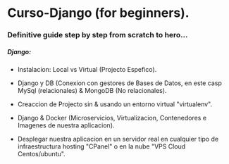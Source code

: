 # Curso-Django (for beginners).
### Definitive guide step by step from scratch to hero...

##### Django:

- Instalacion: Local vs Virtual (Projecto Espefico).

- Django y DB (Conexion con gestores de Bases de Datos, en este casp MySql (relacionales) & MongoDB (No relacionales).

- Creaccion de Projecto sin & usando un entorno virtual "virtualenv".

- Django & Docker (Microservicios, Virtualizacion, Contenedores e Imagenes de nuestra aplicacion).

- Desplegar nuestra aplicacion en un servidor real en cualquier tipo de infraestructura hosting "CPanel" o en la nube "VPS Cloud Centos/ubuntu".










